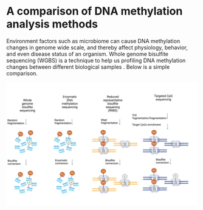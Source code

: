 # A comparison of DNA methylation analysis methods

Environment factors such as microbiome can cause DNA methylation changes in genome wide scale, and thereby affect physiology, behavior, and even disease status of an organism. Whole genome bisulfite sequencing (WGBS) is a technique to help us profiling DNA methylation changes between different biological samples . Below is a simple comparison.

![Methylation comparison](methylation_comparison.png)